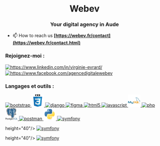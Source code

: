<h1 align="center">Webev</h1>
<h3 align="center">Your digital agency in Aude</h3>

- 📫 How to reach us **[https://webev.fr/contact](https://webev.fr/contact.html)**

<h3 align="left">Rejoignez-moi :</h3>
<p align="left">
<a href="https://linkedin.com/in/ https://www .linkedin.com/in/virginie-evrard/" target="blank"><img align="center" src="https://raw.githubusercontent.com/rahuldkjain/github-profile-readme-generator/master/ src/images/icons/Social/linked-in-alt.svg" alt="https://www.linkedin.com/in/virginie-evrard/" height="30" width="40" /></ un>
<a href="https://fb.com/https://www.facebook.com/agencedigitalewebev" target="blank"><img align="center" src="https://raw.githubusercontent.com /rahuldkjain/github-profile-readme-generator/master/src/images/icons/Social/facebook.svg" alt="https://www.facebook.com/agencedigitalewebev" height="30" width="40" /></a>
</p>


<h3 align="left">Langages et outils :</h3>
<p align="left"> <a href="https://getbootstrap.com" target="_blank" rel="noreferrer"> <img src="https://raw.githubusercontent.com/devicons/devicon /master/icons/bootstrap/bootstrap-plain-wordmark.svg" alt="bootstrap" width="40" height="40"/> </a> <a href="https://www.w3schools.com /css/" target="_blank" rel="noreferrer"> <img src="https://raw.githubusercontent.com/devicons/devicon/master/icons/css3/css3-original-wordmark.svg" alt= "css3" width="40" height="40"/> </a> <a href="https://www.djangoproject.com/" target="_blank" rel="noreferrer"><img src="https://cdn.worldvectorlogo.com/logos/django.svg" alt="django" width="40" height="40"/> </a> <a href="https:/ /www.figma.com/" target="_blank" rel="noreferrer"> <img src="https://www.vectorlogo.zone/logos/figma/figma-icon.svg" alt="figma" largeur ="40" hauteur="40"/> </a> <a href="https://www.w3.org/html/" target="_blank" rel="noreferrer"> <img src="https ://raw.githubusercontent.com/devicons/devicon/master/icons/html5/html5-original-wordmark.svg" alt="html5" width="40" height="40"/> </a> <a href="https ://developer.mozilla.org/en-US/docs/Web/JavaScript" target="_blank" rel="noreferrer"> <img src="https://raw.githubusercontent.com/devicons/devicon/master/ icônes/javascript/javascript-original.svg" alt="javascript" width="40" height="40"/> </a> <a href="https://www.mysql.com/" target=" _blank" rel="noreferrer"> <img src="https://raw.githubusercontent.com/devicons/devicon/master/icons/mysql/mysql-original-wordmark.svg" alt="mysql" width="40 " height="40"/> </a> <a href="https://www.php.net" target="_blank" rel="noreferrer"> <img src="https://raw.githubusercontent .com/devicons/devicon/master/icons/php/php-original.svg" alt="php" width="40" height="40"/> </a> <a href="https://www. postgresql.org" target="_blank" rel="noreferrer"> <img src="https://raw.githubusercontent.com/devicons/devicon/master/icons/postgresql/postgresql-original-wordmark.svg" alt= "postgresql" width="40" height="40"/> </a> <a href="https://postman.com" target="_blank" rel="noreferrer"> <img src="https : //www.vectorlogo.zone/logos/getpostman/getpostman-icon.svg" alt="postman" width="40" height="40"/> </a> <a href="https://www.python.org" target="_blank" rel="noreferrer"> <img src="https://raw.githubusercontent.com/devicons/devicon/master/icons/python/python-original.svg" alt="python" width="40" height="40"/> </a> <a href="https://symfony.com" target="_blank" rel="noreferrer"> <img src=" https://symfony.com/logos/symfony_black_03.svg" alt="symfony" width="40" height="40"/> </a> </p>height="40"/> </a> <a href="https://symfony.com" target="_blank" rel="noreferrer"> <img src="https://symfony.com/logos/ symfony_black_03.svg" alt="symfony" width="40" height="40"/> </a> </p>height="40"/> </a> <a href="https://symfony.com" target="_blank" rel="noreferrer"> <img src="https://symfony.com/logos/ symfony_black_03.svg" alt="symfony" width="40" height="40"/> </a> </p>
